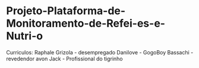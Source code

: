 # Projeto-Plataforma-de-Monitoramento-de-Refei-es-e-Nutri-o

Curriculos:
Raphale Grizola - desempregado
Danilove - GogoBoy
Bassachi - revedendor avon
Jack - Profissional do tigrinho
